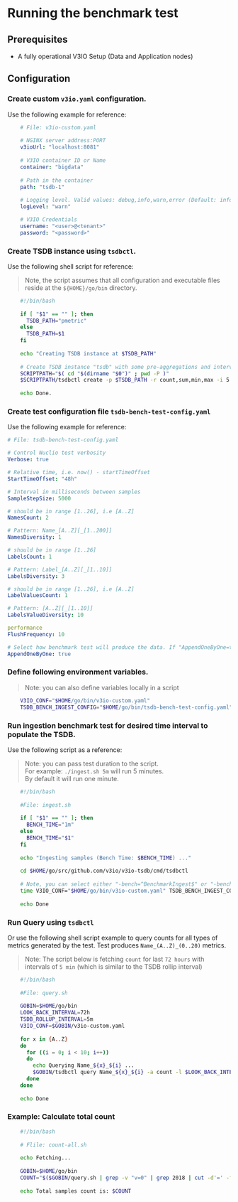 # Running the benchmark test

## Prerequisites
* A fully operational V3IO Setup (Data and Application nodes)
 
## Configuration

### Create custom `v3io.yaml` configuration. 
   Use the following example for reference:
```yaml
    # File: v3io-custom.yaml
    
    # NGINX server address:PORT
    v3ioUrl: "localhost:8081"
    
    # V3IO container ID or Name
    container: "bigdata"
    
    # Path in the container
    path: "tsdb-1"
    
    # Logging level. Valid values: debug,info,warn,error (Default: info)
    logLevel: "warn"

    # V3IO Credentials
    username: "<user>@<tenant>"
    password: "<password>"
``` 
### Create TSDB instance using `tsdbctl`.
Use the following shell script for reference:
> Note, the script assumes that all configuration and executable files reside at the `${HOME}/go/bin` directory.
```bash
    #!/bin/bash
    
    if [ "$1" == "" ]; then
      TSDB_PATH="pmetric"
    else
      TSDB_PATH=$1
    fi
    
    echo "Creating TSDB instance at $TSDB_PATH"
    
    # Create TSDB instance "tsdb" with some pre-aggregations and interval of 5 seconds (-v for verbose mode)
    SCRIPTPATH="$( cd "$(dirname "$0")" ; pwd -P )"
    $SCRIPTPATH/tsdbctl create -p $TSDB_PATH -r count,sum,min,max -i 5 -v -c $SCRIPTPATH/v3io-custom.yaml
    
    echo Done.
```
### Create test configuration file `tsdb-bench-test-config.yaml` 
   Use the following example for reference:
```yaml
# File: tsdb-bench-test-config.yaml

# Control Nuclio test verbosity
Verbose: true

# Relative time, i.e. now() - startTimeOffset
StartTimeOffset: "48h"

# Interval in milliseconds between samples
SampleStepSize: 5000

# should be in range [1..26], i.e [A..Z]
NamesCount: 2

# Pattern: Name_[A..Z][_[1..200]]
NamesDiversity: 1

# should be in range [1..26]
LabelsCount: 1

# Pattern: Label_[A..Z][_[1..10]]
LabelsDiversity: 3

# should be in range [1..26], i.e [A..Z]
LabelValuesCount: 1

# Pattern: [A..Z][_[1..10]]
LabelsValueDiversity: 10

performance
FlushFrequency: 10

# Select how benchmark test will produce the data. If "AppendOneByOne=true" test will produce one sample per test cycle
AppendOneByOne: true
``` 
### Define following environment variables.
> Note: you can also define variables locally in a script
```bash 
    V3IO_CONF="$HOME/go/bin/v3io-custom.yaml"
    TSDB_BENCH_INGEST_CONFIG="$HOME/go/bin/tsdb-bench-test-config.yaml"
```
### Run ingestion benchmark test for desired time interval to populate the TSDB.
Use the following script as a reference:
> Note: you can pass test duration to the script.
<br>For example: `./ingest.sh 5m` will run 5 minutes.
<br>By default it will run one minute.
```bash
    #!/bin/bash
    
    #File: ingest.sh
    
    if [ "$1" == "" ]; then
      BENCH_TIME="1m"
    else
      BENCH_TIME="$1"
    fi
    
    echo "Ingesting samples (Bench Time: $BENCH_TIME) ..."
    
    cd $HOME/go/src/github.com/v3io/v3io-tsdb/cmd/tsdbctl
    
    # Note, you can select either "-bench=^BenchmarkIngest$" or "-bench=^BenchmarkIngestWithNuclio$" test
    time V3IO_CONF="$HOME/go/bin/v3io-custom.yaml" TSDB_BENCH_INGEST_CONFIG="$HOME/go/bin/tsdb-bench-test-config.yaml" go test -benchtime $BENCH_TIME -run=DO_NOT_RUN_TESTS -bench=^BenchmarkIngest$ ../../test/benchmark
    
    echo Done
```
### Run Query using `tsdbctl`
 Or use the following shell script example to query counts for all types of metrics generated by the test.
 Test produces `Name_(A..Z)_(0..20)` metrics.
 > Note: The script below is fetching `count` for last `72 hours` with intervals of `5 min` (which is similar to the TSDB rollip interval)
```bash
    #!/bin/bash
    
    #File: query.sh
    
    GOBIN=$HOME/go/bin
    LOOK_BACK_INTERVAL=72h
    TSDB_ROLLUP_INTERVAL=5m
    V3IO_CONF=$GOBIN/v3io-custom.yaml
    
    for x in {A..Z}
    do
      for ((i = 0; i < 10; i++))
      do
        echo Querying Name_${x}_${i} ...
        $GOBIN/tsdbctl query Name_${x}_${i} -a count -l $LOOK_BACK_INTERVAL -i $TSDB_ROLLUP_INTERVAL  -c $V3IO_CONF
      done
    done
    
    echo Done
```
### Example: Calculate total count
```bash
    #!/bin/bash
   
    # Flile: count-all.sh
     
    echo Fetching...
    
    GOBIN=$HOME/go/bin
    COUNT="$($GOBIN/query.sh | grep -v "v=0" | grep 2018 | cut -d'=' -f 2 | awk '{s+=$1} END {print s}')"
    
    echo Total samples count is: $COUNT
```